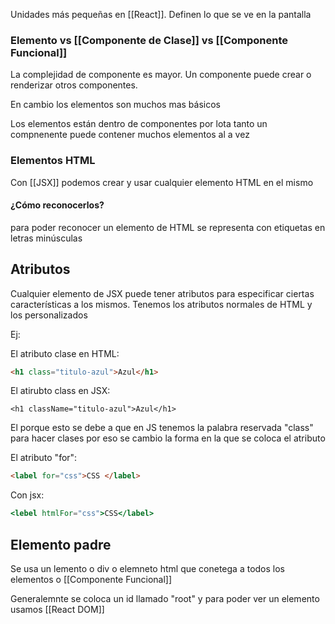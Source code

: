 Unidades más pequeñas en [[React]]. Definen lo que se ve en la pantalla

### Elemento vs [[Componente de Clase]] vs [[Componente Funcional]]

La complejidad de componente es mayor. Un componente puede crear o renderizar otros componentes.

En cambio los elementos son muchos mas básicos

Los elementos están dentro de componentes por lota tanto un compnenente puede contener muchos elementos al a vez 

### Elementos HTML

Con [[JSX]] podemos crear y usar cualquier elemento HTML en el mismo

#### ¿Cómo reconocerlos?

para poder reconocer un elemento de HTML se representa con etiquetas en letras minúsculas

## Atributos

Cualquier elemento de JSX puede tener atributos para especificar ciertas características a los mismos. Tenemos los atributos normales de HTML y los personalizados

Ej:

El atributo clase en HTML:
```html
<h1 class="titulo-azul">Azul</h1>
```

El atirubto class en JSX:

```JSX
<h1 className="titulo-azul">Azul</h1>
```

El porque esto se debe a que en JS tenemos  la palabra reservada "class" para hacer clases por eso se cambio la forma en la que se coloca el atributo

El atributo "for":
```html
<label for="css">CSS </label>
```

Con  jsx:
```jsx
<lebel htmlFor="css">CSS</label>
```



## Elemento padre

Se usa un lemento o div o elemneto html que conetega a todos los elementos o [[Componente Funcional]]

Generalemnte se coloca un id llamado "root" y para poder ver un elemento usamos [[React DOM]]

